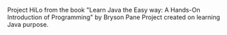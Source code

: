 Project HiLo from the book "Learn Java the Easy way: A Hands-On Introduction of Programming" by Bryson Pane
Project created on learning Java purpose. 
